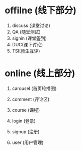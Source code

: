 # offilne (线下部分)

1. discuss (课堂讨论)
1. QA (随堂测试)
1. signin (课堂签到)
1. DUC(课下讨论)
1. TSI(师生互评)

# online (线上部分)

1. carousel (首页轮播图)

1. comment (评论区)

1. course (课程)

1. login (登录)

1. signup (注册)

1. user (用户管理)


